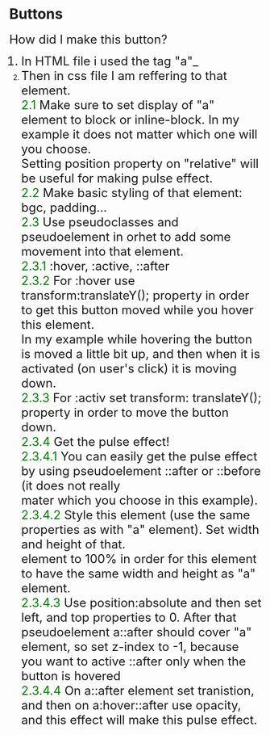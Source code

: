 # Buttons

<font size= "5">
How did I make this button?

1. In HTML file i used the tag "a"\_
2. Then in css file I am reffering to that element.<br />
   <font color="green"> 2.1 </font> Make sure to set display of "a" element to block or inline-block. In my example it does not matter which one will you choose.<br />
   Setting position property on "relative" will be useful for making pulse effect.<br />
   <font color="green">2.2 </font>Make basic styling of that element: bgc, padding...<br />
   <font color="green">2.3 </font>Use pseudoclasses and pseudoelement in orhet to add some movement into that element.<br />
   <font color="green">2.3.1 </font>:hover, :active, ::after<br />
   <font color="green">2.3.2 </font>For :hover use transform:translateY(); property in order to get this button moved while you hover this element.<br />
   In my example while hovering the button is moved a little bit up, and then when it is activated (on user's click) it is moving down.<br />
   <font color="green">2.3.3 </font>For :activ set transform: translateY(); property in order to move the button down.<br />
   <font color="green">2.3.4</font> Get the pulse effect!<br />
   <font color="green">2.3.4.1 </font>You can easily get the pulse effect by using pseudoelement ::after or ::before (it does not really <br />mater which you choose in this example).<br />
   <font color="green">2.3.4.2 </font>Style this element (use the same properties as with "a" element). Set width and height of that.<br /> element to 100% in order for this element to have the same width and height as "a" element.<br />
   <font color="green">2.3.4.3 </font>Use position:absolute and then set left, and top properties to 0. After that pseudoelement a::after should cover "a" element, so set z-index to -1, because you want to active ::after only when the button is hovered<br />
   <font color="green">2.3.4.4 </font>On a::after element set tranistion, and then on a:hover::after use opacity, and this effect will make this pulse effect.
   </font>
